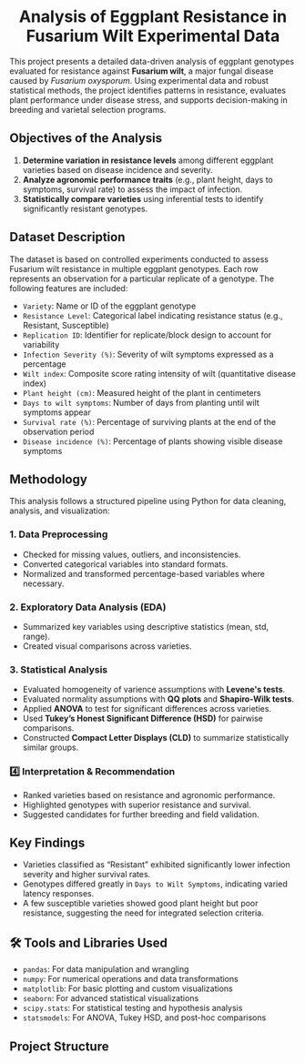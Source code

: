 <h1 align='center'> Analysis of Eggplant Resistance in Fusarium Wilt Experimental Data</h1>

This project presents a detailed data-driven analysis of eggplant genotypes evaluated for resistance against **Fusarium wilt**, a major fungal disease caused by *Fusarium oxysporum*. Using experimental data and robust statistical methods, the project identifies patterns in resistance, evaluates plant performance under disease stress, and supports decision-making in breeding and varietal selection programs.


## Objectives of the Analysis

1. **Determine variation in resistance levels** among different eggplant varieties based on disease incidence and severity.
2. **Analyze agronomic performance traits** (e.g., plant height, days to symptoms, survival rate) to assess the impact of infection.
3. **Statistically compare varieties** using inferential tests to identify significantly resistant genotypes.


## Dataset Description

The dataset is based on controlled experiments conducted to assess Fusarium wilt resistance in multiple eggplant genotypes. Each row represents an observation for a particular replicate of a genotype. The following features are included:

- `Variety`: Name or ID of the eggplant genotype  
- `Resistance Level`: Categorical label indicating resistance status (e.g., Resistant, Susceptible)  
- `Replication ID`: Identifier for replicate/block design to account for variability  
- `Infection Severity (%)`: Severity of wilt symptoms expressed as a percentage  
- `Wilt index`: Composite score rating intensity of wilt (quantitative disease index)  
- `Plant height (cm)`: Measured height of the plant in centimeters  
- `Days to wilt symptoms`: Number of days from planting until wilt symptoms appear  
- `Survival rate (%)`: Percentage of surviving plants at the end of the observation period  
- `Disease incidence (%)`: Percentage of plants showing visible disease symptoms  


## Methodology

This analysis follows a structured pipeline using Python for data cleaning, analysis, and visualization:

### 1. Data Preprocessing
- Checked for missing values, outliers, and inconsistencies.
- Converted categorical variables into standard formats.
- Normalized and transformed percentage-based variables where necessary.

### 2. Exploratory Data Analysis (EDA)
- Summarized key variables using descriptive statistics (mean, std, range).
- Created visual comparisons across varieties.

### 3. Statistical Analysis
- Evaluated homogeneity of varience assumptions with **Levene's tests**.
- Evaluated normality assumptions with **QQ plots** and **Shapiro-Wilk tests**.
- Applied **ANOVA** to test for significant differences across varieties.
- Used **Tukey’s Honest Significant Difference (HSD)** for pairwise comparisons.
- Constructed **Compact Letter Displays (CLD)** to summarize statistically similar groups.

### 4️⃣ Interpretation & Recommendation
- Ranked varieties based on resistance and agronomic performance.
- Highlighted genotypes with superior resistance and survival.
- Suggested candidates for further breeding and field validation.


## Key Findings

- Varieties classified as “Resistant” exhibited significantly lower infection severity and higher survival rates.
- Genotypes differed greatly in `Days to Wilt Symptoms`, indicating varied latency responses.
- A few susceptible varieties showed good plant height but poor resistance, suggesting the need for integrated selection criteria.


## 🛠 Tools and Libraries Used

- `pandas`: For data manipulation and wrangling  
- `numpy`: For numerical operations and data transformations  
- `matplotlib`: For basic plotting and custom visualizations  
- `seaborn`: For advanced statistical visualizations  
- `scipy.stats`: For statistical testing and hypothesis analysis  
- `statsmodels`: For ANOVA, Tukey HSD, and post-hoc comparisons  


## Project Structure

